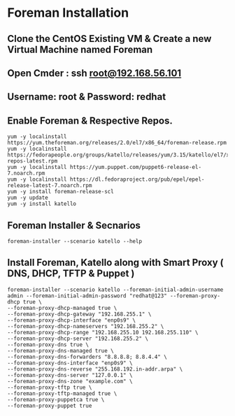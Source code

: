 # Foreman Installation 
## Clone the CentOS Existing VM & Create a new Virtual Machine named Foreman


## Open Cmder : ssh root@192.168.56.101 
## Username: root & Password: redhat

## Enable Foreman & Respective Repos. 
```
yum -y localinstall https://yum.theforeman.org/releases/2.0/el7/x86_64/foreman-release.rpm
yum -y localinstall https://fedorapeople.org/groups/katello/releases/yum/3.15/katello/el7/x86_64/katello-repos-latest.rpm
yum -y localinstall https://yum.puppet.com/puppet6-release-el-7.noarch.rpm
yum -y localinstall https://dl.fedoraproject.org/pub/epel/epel-release-latest-7.noarch.rpm
yum -y install foreman-release-scl
yum -y update 
yum -y install katello 
```


## Foreman Installer & Secnarios
```
foreman-installer --scenario katello --help
```


## Install Foreman, Katello along with Smart Proxy ( DNS, DHCP, TFTP & Puppet ) 

```
foreman-installer --scenario katello --foreman-initial-admin-username admin --foreman-initial-admin-password "redhat@123" --foreman-proxy-dhcp true \
--foreman-proxy-dhcp-managed true \
--foreman-proxy-dhcp-gateway "192.168.255.1" \
--foreman-proxy-dhcp-interface "enp0s9" \
--foreman-proxy-dhcp-nameservers "192.168.255.2" \
--foreman-proxy-dhcp-range "192.168.255.10 192.168.255.110" \
--foreman-proxy-dhcp-server "192.168.255.2" \
--foreman-proxy-dns true \
--foreman-proxy-dns-managed true \
--foreman-proxy-dns-forwarders "8.8.8.8; 8.8.4.4" \
--foreman-proxy-dns-interface "enp0s9" \
--foreman-proxy-dns-reverse "255.168.192.in-addr.arpa" \
--foreman-proxy-dns-server "127.0.0.1" \
--foreman-proxy-dns-zone "example.com" \
--foreman-proxy-tftp true \
--foreman-proxy-tftp-managed true \
--foreman-proxy-puppetca true \
--foreman-proxy-puppet true

```
